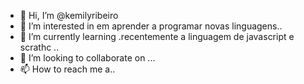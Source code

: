 - 👋 Hi, I’m @kemilyribeiro
- 👀 I’m interested in em aprender a programar novas linguagens..
- 🌱 I’m currently learning .recentemente a linguagem de javascript e scrathc  ..
- 💞️ I’m looking to collaborate on ...
- 📫 How to reach me a..

<!---
kemilyribeiro/kemilyribeiro is a ✨ special ✨ repository because its `README.md` (this file) appears on your GitHub profile.
You can click the Preview link to take a look at your changes.
--->
